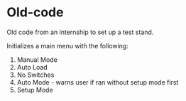 # Old-code


Old code from an internship to set up a test stand.



Initializes a main menu with the following:

1. Manual Mode
  1. Auto Load
  2. No Switches
2. Auto Mode - warns user if ran without setup mode first
3. Setup Mode
